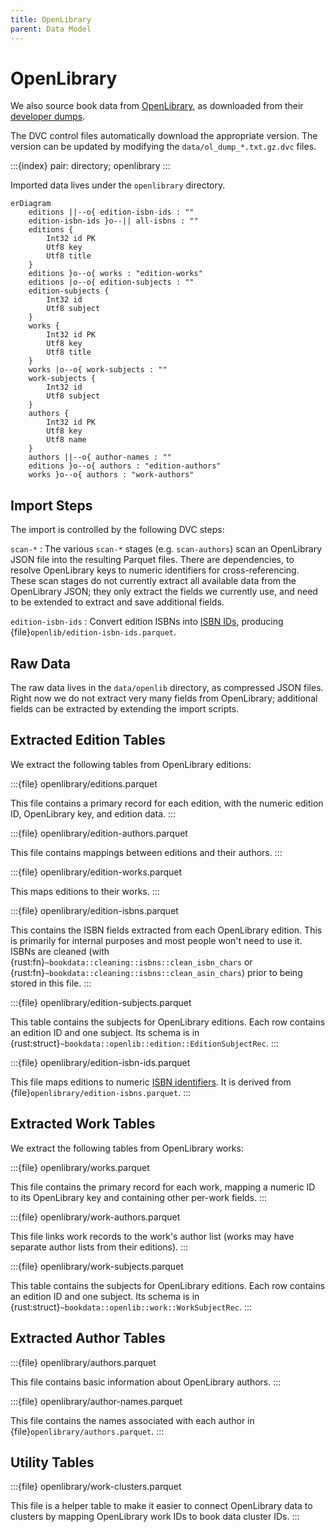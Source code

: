 ```yaml
---
title: OpenLibrary
parent: Data Model
---
```


# OpenLibrary

We also source book data from [OpenLibrary](https://openlibrary.org), as downloaded from
their [developer dumps](https://openlibrary.org/developers/dumps).

The DVC control files automatically download the appropriate version.  The version can be
updated by modifying the `data/ol_dump_*.txt.gz.dvc` files.

:::{index} pair: directory; openlibrary
:::

Imported data lives under the `openlibrary` directory.

```{mermaid}
erDiagram
    editions ||--o{ edition-isbn-ids : ""
    edition-isbn-ids }o--|| all-isbns : ""
    editions {
        Int32 id PK
        Utf8 key
        Utf8 title
    }
    editions }o--o{ works : "edition-works"
    editions |o--o{ edition-subjects : ""
    edition-subjects {
        Int32 id
        Utf8 subject
    }
    works {
        Int32 id PK
        Utf8 key
        Utf8 title
    }
    works |o--o{ work-subjects : ""
    work-subjects {
        Int32 id
        Utf8 subject
    }
    authors {
        Int32 id PK
        Utf8 key
        Utf8 name
    }
    authors ||--o{ author-names : ""
    editions }o--o{ authors : "edition-authors"
    works }o--o{ authors : "work-authors"
```

## Import Steps

The import is controlled by the following DVC steps:

`scan-*`
:   The various `scan-*` stages (e.g. `scan-authors`) scan an OpenLibrary JSON file into the
    resulting Parquet files.  There are dependencies, to resolve OpenLibrary keys to numeric
    identifiers for cross-referencing.  These scan stages do not currently extract all available
    data from the OpenLibrary JSON; they only extract the fields we currently use, and need to
    be extended to extract and save additional fields.

`edition-isbn-ids`
:   Convert edition ISBNs into [ISBN IDs](isbn-id), producing {file}`openlib/edition-isbn-ids.parquet`.

## Raw Data

The raw data lives in the `data/openlib` directory, as compressed JSON files.  Right now we do not
extract very many fields from OpenLibrary; additional fields can be extracted by extending the
import scripts.

## Extracted Edition Tables

We extract the following tables from OpenLibrary editions:

:::{file} openlibrary/editions.parquet

This file contains a primary record for each edition, with the numeric edition ID, OpenLibrary key,
and edition data.
:::

:::{file} openlibrary/edition-authors.parquet

This file contains mappings between editions and their authors.
:::

:::{file} openlibrary/edition-works.parquet

This maps editions to their works.
:::

:::{file} openlibrary/edition-isbns.parquet

This contains the ISBN fields extracted from each OpenLibrary edition.  This is
primarily for internal purposes and most people won't need to use it.  ISBNs are
cleaned (with {rust:fn}`~bookdata::cleaning::isbns::clean_isbn_chars` or
{rust:fn}`~bookdata::cleaning::isbns::clean_asin_chars`) prior to being stored in this
file.
:::

:::{file} openlibrary/edition-subjects.parquet

This table contains the subjects for OpenLibrary editions.  Each row contains an edition ID and one subject.
Its schema is in {rust:struct}`~bookdata::openlib::edition::EditionSubjectRec`.
:::

:::{file} openlibrary/edition-isbn-ids.parquet

This file maps editions to numeric [ISBN identifiers](isbn-id).  It is derived
from {file}`openlibrary/edition-isbns.parquet`.
:::

## Extracted Work Tables

We extract the following tables from OpenLibrary works:

:::{file} openlibrary/works.parquet

This file contains the primary record for each work, mapping a numeric ID to its OpenLibrary key and containing
other per-work fields.
:::

:::{file} openlibrary/work-authors.parquet

This file links work records to the work's author list (works may have separate author lists from their editions).
:::

:::{file} openlibrary/work-subjects.parquet

This table contains the subjects for OpenLibrary editions.  Each row contains an edition ID and one subject.
Its schema is in {rust:struct}`~bookdata::openlib::work::WorkSubjectRec`.
:::

## Extracted Author Tables

:::{file} openlibrary/authors.parquet

This file contains basic information about OpenLibrary authors.
:::

:::{file} openlibrary/author-names.parquet

This file contains the names associated with each author in {file}`openlibrary/authors.parquet`.
:::

## Utility Tables

:::{file} openlibrary/work-clusters.parquet

This file is a helper table to make it easier to connect OpenLibrary data to clusters by mapping
OpenLibrary work IDs to book data cluster IDs.
:::
